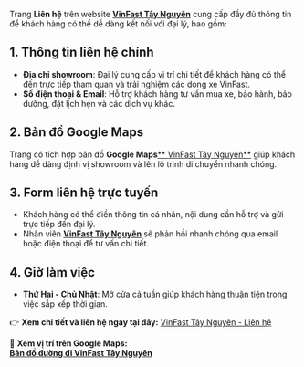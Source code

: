  
Trang **Liên hệ** trên website **[VinFast Tây Nguyên](https://vinfasttaynguyen.com)** cung cấp đầy đủ thông tin để khách hàng có thể dễ dàng kết nối với đại lý, bao gồm:  

## **1. Thông tin liên hệ chính**  
- **Địa chỉ showroom**: Đại lý cung cấp vị trí chi tiết để khách hàng có thể đến trực tiếp tham quan và trải nghiệm các dòng xe VinFast.  
- **Số điện thoại & Email**: Hỗ trợ khách hàng tư vấn mua xe, bảo hành, bảo dưỡng, đặt lịch hẹn và các dịch vụ khác.  

## **2. Bản đồ Google Maps**  
Trang có tích hợp bản đồ **Google Maps**[** VinFast Tây Nguyên**](https://www.google.com/maps?q=VinFast+T%C3%A2y+Nguy%C3%AAn) giúp khách hàng dễ dàng định vị showroom và lên lộ trình di chuyển nhanh chóng.  

## **3. Form liên hệ trực tuyến**  
- Khách hàng có thể điền thông tin cá nhân, nội dung cần hỗ trợ và gửi trực tiếp đến đại lý.  
- Nhân viên **[VinFast Tây Nguyên](https://vinfasttaynguyen.com)** sẽ phản hồi nhanh chóng qua email hoặc điện thoại để tư vấn chi tiết.  

## **4. Giờ làm việc**  
- **Thứ Hai - Chủ Nhật**: Mở cửa cả tuần giúp khách hàng thuận tiện trong việc sắp xếp thời gian.  

👉 **Xem chi tiết và liên hệ ngay tại đây:** [VinFast Tây Nguyên - Liên hệ](https://vinfasttaynguyen.com/lien-he)  

📍 **Xem vị trí trên Google Maps:**  
[**Bản đồ đường đi VinFast Tây Nguyên**](https://www.google.com/maps?q=VinFast+T%C3%A2y+Nguy%C3%AAn)
